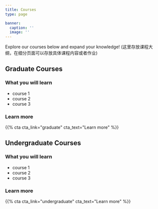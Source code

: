 ```yaml
---
title: Courses
type: page

banner:
  caption: ''
  image: ''
---
```


Explore our courses below and expand your knowledge!
(这里存放课程大纲，在细分页面可以存放具体课程内容或者作业)

## Graduate Courses
### What you will learn

- course 1
- course 2
- course 3

### Learn more
{{% cta cta_link="graduate" cta_text="Learn more" %}}


## Undergraduate Courses
### What you will learn

- course 1
- course 2
- course 3

### Learn more
{{% cta cta_link="undergraduate" cta_text="Learn more" %}}